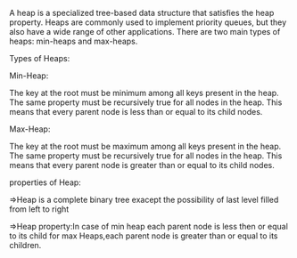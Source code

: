 A heap is a specialized tree-based data structure that satisfies the heap property. Heaps are commonly used to implement priority queues, but they also have a wide range of other applications. There are two main types of heaps: min-heaps and max-heaps.

Types of Heaps:

Min-Heap:

The key at the root must be minimum among all keys present in the heap.
The same property must be recursively true for all nodes in the heap.
This means that every parent node is less than or equal to its child nodes.

Max-Heap:

The key at the root must be maximum among all keys present in the heap.
The same property must be recursively true for all nodes in the heap.
This means that every parent node is greater than or equal to its child nodes.

properties of Heap:

=>Heap is a complete binary tree exacept the possibility of last level filled from left to right 

=>Heap property:In case of min heap each parent node is less then or equal to its child for max Heaps,each parent node is greater than or equal to its children.


